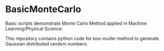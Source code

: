 # BasicMonteCarlo
Basic scripts demonstrate Monte Carlo Method applied in Machine Learning/Physical Science.

This repository contains python code for box-muller method to generate Gaussian distributed random numbers.
  
